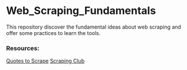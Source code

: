 # Web_Scraping_Fundamentals
This repository discover the fundamental ideas about web scraping and offer some practices to learn the tools.

### Resources:
[Quotes to Scrape](http://quotes.toscrape.com/)
[Scraping Club](https://scrapingclub.com/)
